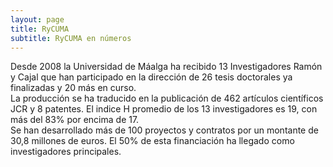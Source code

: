 ```yaml
---
layout: page
title: RyCUMA
subtitle: RyCUMA en números
---
```

Desde 2008 la Universidad de Máalga ha recibido 13 Investigadores Ramón y Cajal que han participado en la dirección de 26 tesis doctorales ya finalizadas y 20 más en curso.  
La producción se ha traducido en la publicación de 462 artículos científicos JCR y 8 patentes. El indice H promedio de los 13 investigadores es 19, con más del 83% por encima de 17.  
Se han desarrollado más de 100 proyectos y contratos por un montante de 30,8 millones de euros. El 50% de esta financiación ha llegado como investigadores principales.
